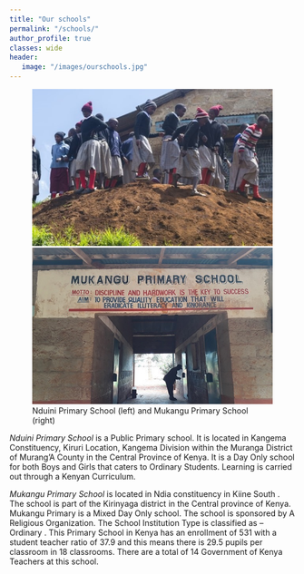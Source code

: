 ```yaml
---
title: "Our schools"
permalink: "/schools/"
author_profile: true
classes: wide
header:
   image: "/images/ourschools.jpg"
---
```


<figure class="half">
    <a href="/images/school1.jpg"><img src="/images/school1.jpg"></a>
    <a href="/images/school2.jpg"><img src="/images/school2.jpg"></a>
    <figcaption>Nduini Primary School (left) and Mukangu Primary School (right)</figcaption>
</figure>

*Nduini Primary School* is a Public Primary school. It is located in Kangema Constituency, Kiruri Location, Kangema Division within the Muranga District of Murang’A County in the Central Province of Kenya. It is a Day Only school for both Boys and Girls that caters to Ordinary Students. Learning is carried out through a Kenyan Curriculum.

*Mukangu Primary School* is located in Ndia constituency in Kiine South . The school is part of the Kirinyaga district in the Central province of Kenya. Mukangu Primary is a Mixed Day Only school. The school is sponsored by A Religious Organization. The School Institution Type is classified as – Ordinary . This Primary School in Kenya has an enrollment of 531 with a student teacher ratio of 37.9 and this means there is 29.5 pupils per classroom in 18 classrooms. There are a total of 14 Government of Kenya Teachers at this school.